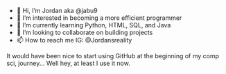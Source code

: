 - 👋 Hi, I’m Jordan aka @jabu9
- 👀 I’m interested in becoming a more efficient programmer
- 🌱 I’m currently learning Python, HTML, SQL, and Java
- 💞️ I’m looking to collaborate on building projects
- 📫 How to reach me IG: @Jordansreality

It would have been nice to start using GitHub at the beginning of my comp sci, journey... Well hey, at least I use it now.

<!---
jabu9/jabu9 is a ✨ special ✨ repository because its `README.md` (this file) appears on your GitHub profile.
You can click the Preview link to take a look at your changes.
--->
